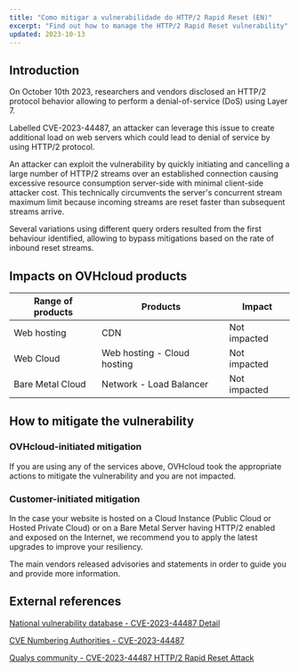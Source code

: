 ```yaml
---
title: "Como mitigar a vulnerabilidade do HTTP/2 Rapid Reset (EN)"
excerpt: "Find out how to manage the HTTP/2 Rapid Reset vulnerability"
updated: 2023-10-13
---
```


## Introduction

On October 10th 2023, researchers and vendors disclosed an HTTP/2 protocol behavior allowing to perform a denial-of-service (DoS) using Layer 7.

Labelled CVE-2023-44487, an attacker can leverage this issue to create additional load on web servers which could lead to denial of service by using HTTP/2 protocol.

An attacker can exploit the vulnerability by quickly initiating and cancelling a large number of HTTP/2 streams over an established connection causing excessive resource consumption server-side with minimal client-side attacker cost. This technically circumvents the server's concurrent stream maximum limit because incoming streams are reset faster than subsequent streams arrive.

Several variations using different query orders resulted from the first behaviour identified, allowing to bypass mitigations based on the rate of inbound reset streams.

## Impacts on OVHcloud products

|Range of products|Products|Impact|
|---|---|---|
|Web hosting|CDN|Not impacted|
|Web Cloud|Web hosting - Cloud hosting|Not impacted|
|Bare Metal Cloud|Network - Load Balancer|Not impacted|

## How to mitigate the vulnerability

### OVHcloud-initiated mitigation

If you are using any of the services above, OVHcloud took the appropriate actions to mitigate the vulnerability and you are not impacted.


### Customer-initiated mitigation

In the case your website is hosted on a Cloud Instance (Public Cloud or Hosted Private Cloud) or on a Bare Metal Server having HTTP/2 enabled and exposed on the Internet, we recommend you to apply the latest upgrades to improve your resiliency.

The main vendors released advisories and statements in order to guide you and provide more information.

## External references

[National vulnerability database - CVE-2023-44487 Detail](https://nvd.nist.gov/vuln/detail/CVE-2023-44487)

[CVE Numbering Authorities - CVE-2023-44487](https://cve.mitre.org/cgi-bin/cvename.cgi?name=CVE-2023-44487)

[Qualys community - CVE-2023-44487 HTTP/2 Rapid Reset Attack](https://blog.qualys.com/vulnerabilities-threat-research/2023/10/10/cve-2023-44487-http-2-rapid-reset-attack)
